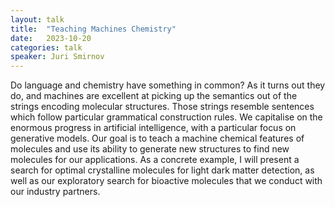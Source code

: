 ```yaml
---
layout: talk
title:  "Teaching Machines Chemistry"
date:   2023-10-20
categories: talk
speaker: Juri Smirnov
---
```

Do language and chemistry have something in common?
As it turns out they do, and machines are excellent at picking up the semantics out of the strings encoding molecular structures. Those strings resemble sentences which follow particular grammatical construction rules. We capitalise on the enormous progress in artificial intelligence, with a particular focus on generative models. Our goal is to teach a machine chemical features of molecules and use its ability to generate new structures to find new molecules for our applications. As a concrete example, I will present a search for optimal crystalline molecules for light dark matter detection, as well as our exploratory search for bioactive molecules that we conduct with our industry partners.
